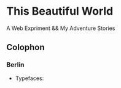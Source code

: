 # This Beautiful World

A Web Expriment && My Adventure Stories

## Colophon

### Berlin
- Typefaces:
